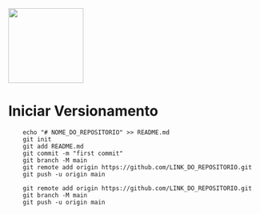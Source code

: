 
<img src="https://cdn.jsdelivr.net/gh/devicons/devicon/icons/git/git-original.svg" width="150" height="150" /> 

# Iniciar Versionamento
```
    echo "# NOME_DO_REPOSITORIO" >> README.md
    git init
    git add README.md
    git commit -m "first commit"
    git branch -M main
    git remote add origin https://github.com/LINK_DO_REPOSITORIO.git
    git push -u origin main
    
    git remote add origin https://github.com/LINK_DO_REPOSITORIO.git
    git branch -M main                             
    git push -u origin main
```



